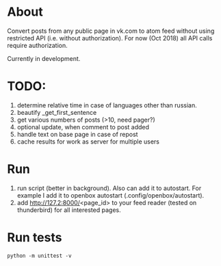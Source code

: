 # About
Convert posts from any public page in vk.com to atom feed without using restricted API (i.e. without authorization).
For now (Oct 2018) all API calls require authorization.

Currently in development.


# TODO:
1. determine relative time in case of languages other than russian.
1. beautify _get_first_sentence
1. get various numbers of posts (>10, need pager?)
1. optional update, when comment to post added
1. handle text on base page in case of repost
1. cache results for work as server for multiple users

# Run
1. run script (better in background). Also can add it to autostart. For example I add it to openbox autostart (.config/openbox/autostart).
1. add http://127.2:8000/<page_id> to your feed reader (tested on thunderbird) for all interested pages.

# Run tests
`python -m unittest -v`
